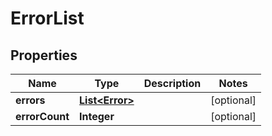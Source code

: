 

# ErrorList


## Properties

Name | Type | Description | Notes
------------ | ------------- | ------------- | -------------
**errors** | [**List&lt;Error&gt;**](Error.md) |  |  [optional]
**errorCount** | **Integer** |  |  [optional]




